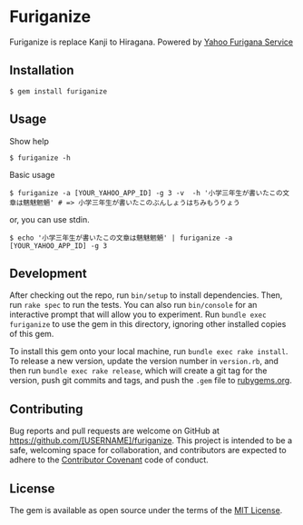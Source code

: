 # Furiganize

Furiganize is replace Kanji to Hiragana. Powered by [Yahoo Furigana Service](http://developer.yahoo.co.jp/webapi/jlp/furigana/v1/furigana.html)

## Installation

```
$ gem install furiganize
```

## Usage

Show help

```
$ furiganize -h
```

Basic usage

```
$ furiganize -a [YOUR_YAHOO_APP_ID] -g 3 -v  -h '小学三年生が書いたこの文章は魑魅魍魎' # => 小学三年生が書いたこのぶんしょうはちみもうりょう
```

or, you can use stdin.

```
$ echo '小学三年生が書いたこの文章は魑魅魍魎' | furiganize -a [YOUR_YAHOO_APP_ID] -g 3
```

## Development

After checking out the repo, run `bin/setup` to install dependencies. Then, run `rake spec` to run the tests. You can also run `bin/console` for an interactive prompt that will allow you to experiment. Run `bundle exec furiganize` to use the gem in this directory, ignoring other installed copies of this gem.

To install this gem onto your local machine, run `bundle exec rake install`. To release a new version, update the version number in `version.rb`, and then run `bundle exec rake release`, which will create a git tag for the version, push git commits and tags, and push the `.gem` file to [rubygems.org](https://rubygems.org).

## Contributing

Bug reports and pull requests are welcome on GitHub at https://github.com/[USERNAME]/furiganize. This project is intended to be a safe, welcoming space for collaboration, and contributors are expected to adhere to the [Contributor Covenant](contributor-covenant.org) code of conduct.


## License

The gem is available as open source under the terms of the [MIT License](http://opensource.org/licenses/MIT).
